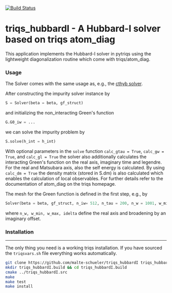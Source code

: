 [![Build Status](https://travis-ci.org/TRIQS/triqs_hubbardI.svg?branch=unstable)](https://travis-ci.org/TRIQS/triqs_hubbardI)

# triqs_hubbardI - A Hubbard-I solver based on triqs atom_diag


This application implements the Hubbard-I solver in pytriqs using the lightweight diagonalization routine which come with triqs/atom_diag.

### Usage ###
The Solver comes with the same usage as, e.g., the [cthyb solver](https://triqs.github.io/cthyb/latest/index.html).

After constructing the impurity solver instance by
```python
S = Solver(beta = beta, gf_struct)
```
and initializing the non_interacting Green's function
```python
G.G0_iw = ...
```
we can solve the impurity problem by
```python
S.solve(h_int = h_int)
```
With optional parameters in the `solve` function `calc_gtau = True`, `calc_gw = True`, and `calc_gl = True` the solver also additionally calculates the interacting Green's function on the real axis, imaginary time and legendre. For the real and Matsubara axis, also the self energy is calculated. By using `calc_dm = True` the density matrix (stored in S.dm) is also calculated which enables the calculation of local observables. For further details refer to the documentation of atom_diag on the triqs homepage.

The mesh for the Green function is defined in the first step, e.g., by 
```python
Solver(beta = beta, gf_struct, n_iw= 512, n_tau = 200, n_w = 1001, w_min=-10, w_max=10, idelta=0.1, n_l=30)
```
where `n_w, w_min, w_max, idelta` define the real axis and broadening by an imaginary offset.

### Installation ###
----------------

The only thing you need is a working triqs installation. If you have sourced the `triqsvars.sh` file everything works automatically.

```bash
git clone https://github.com/malte-schueler/triqs_hubbardI triqs_hubbardI.src
mkdir triqs_hubbardI.build && cd triqs_hubbardI.build
cmake ../triqs_hubbardI.src
make
make test
make install
```